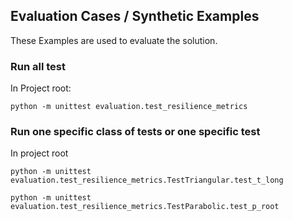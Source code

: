 ## Evaluation Cases / Synthetic Examples
These Examples are used to evaluate the solution.

### Run all test
In Project root:
```commandline
python -m unittest evaluation.test_resilience_metrics
```

### Run one specific class of tests or one specific test
In project root

```commandline
python -m unittest evaluation.test_resilience_metrics.TestTriangular.test_t_long
```

```commandline
python -m unittest evaluation.test_resilience_metrics.TestParabolic.test_p_root
```